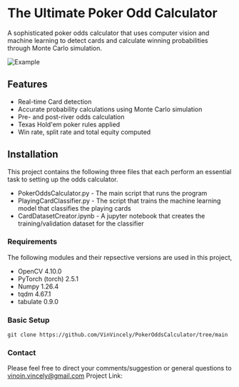 # The Ultimate Poker Odd Calculator 
A sophisticated poker odds calculator that uses computer vision and machine learning to detect cards and calculate winning probabilities through Monte Carlo simulation.

![Example](Images/coverImage.png)

## Features

* Real-time Card detection 
* Accurate probability calculations using Monte Carlo simulation
* Pre- and post-river odds calculation 
* Texas Hold'em poker rules applied
* Win rate, split rate and total equity computed

## Installation 

This project contains the following three files that each perform an essential task to setting up the odds calculator. 
* PokerOddsCalculator.py - The main script that runs the program
* PlayingCardClassifier.py - The script that trains the machine learning model that classifies the playing cards
* CardDatasetCreator.ipynb - A jupyter notebook that creates the training/validation dataset for the classifier

### Requirements

The following modules and their repsective versions are used in this project, 
* OpenCV 4.10.0
* PyTorch (torch) 2.5.1
* Numpy 1.26.4
* tqdm 4.67.1
* tabulate 0.9.0

### Basic Setup
```
git clone https://github.com/VinVincely/PokerOddsCalculator/tree/main
```


### Contact 

Please feel free to direct your comments/suggestion or general questions to vinoin.vincely@gmail.com 
Project Link: 